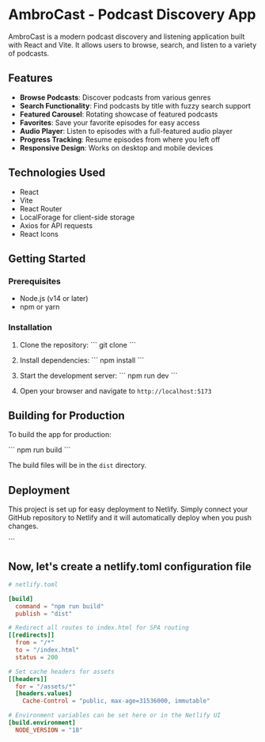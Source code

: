 # AmbroCast - Podcast Discovery App

AmbroCast is a modern podcast discovery and listening application built with React and Vite. It allows users to browse, search, and listen to a variety of podcasts.

## Features

- **Browse Podcasts**: Discover podcasts from various genres
- **Search Functionality**: Find podcasts by title with fuzzy search support
- **Featured Carousel**: Rotating showcase of featured podcasts
- **Favorites**: Save your favorite episodes for easy access
- **Audio Player**: Listen to episodes with a full-featured audio player
- **Progress Tracking**: Resume episodes from where you left off
- **Responsive Design**: Works on desktop and mobile devices

## Technologies Used

- React
- Vite
- React Router
- LocalForage for client-side storage
- Axios for API requests
- React Icons

## Getting Started

### Prerequisites

- Node.js (v14 or later)
- npm or yarn

### Installation

1. Clone the repository:
   \`\`\`
   git clone 
   \`\`\`

2. Install dependencies:
   \`\`\`
   npm install
   \`\`\`

3. Start the development server:
   \`\`\`
   npm run dev
   \`\`\`

4. Open your browser and navigate to `http://localhost:5173`

## Building for Production

To build the app for production:

\`\`\`
npm run build
\`\`\`

The build files will be in the `dist` directory.

## Deployment

This project is set up for easy deployment to Netlify. Simply connect your GitHub repository to Netlify and it will automatically deploy when you push changes.

\`\`\`

## Now, let's create a netlify.toml configuration file

```toml file="netlify.toml"
# netlify.toml

[build]
  command = "npm run build"
  publish = "dist"

# Redirect all routes to index.html for SPA routing
[[redirects]]
  from = "/*"
  to = "/index.html"
  status = 200

# Set cache headers for assets
[[headers]]
  for = "/assets/*"
  [headers.values]
    Cache-Control = "public, max-age=31536000, immutable"

# Environment variables can be set here or in the Netlify UI
[build.environment]
  NODE_VERSION = "18"
